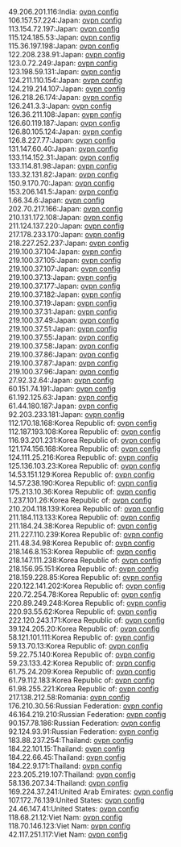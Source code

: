 49.206.201.116:India: [ovpn config](vpn/49_206_201_116.ovpn)  
106.157.57.224:Japan: [ovpn config](vpn/106_157_57_224.ovpn)  
113.154.72.197:Japan: [ovpn config](vpn/113_154_72_197.ovpn)  
115.124.185.53:Japan: [ovpn config](vpn/115_124_185_53.ovpn)  
115.36.197.198:Japan: [ovpn config](vpn/115_36_197_198.ovpn)  
122.208.238.91:Japan: [ovpn config](vpn/122_208_238_91.ovpn)  
123.0.72.249:Japan: [ovpn config](vpn/123_0_72_249.ovpn)  
123.198.59.131:Japan: [ovpn config](vpn/123_198_59_131.ovpn)  
124.211.110.154:Japan: [ovpn config](vpn/124_211_110_154.ovpn)  
124.219.214.107:Japan: [ovpn config](vpn/124_219_214_107.ovpn)  
126.218.26.174:Japan: [ovpn config](vpn/126_218_26_174.ovpn)  
126.241.3.3:Japan: [ovpn config](vpn/126_241_3_3.ovpn)  
126.36.211.108:Japan: [ovpn config](vpn/126_36_211_108.ovpn)  
126.60.119.187:Japan: [ovpn config](vpn/126_60_119_187.ovpn)  
126.80.105.124:Japan: [ovpn config](vpn/126_80_105_124.ovpn)  
126.8.227.77:Japan: [ovpn config](vpn/126_8_227_77.ovpn)  
131.147.60.40:Japan: [ovpn config](vpn/131_147_60_40.ovpn)  
133.114.152.31:Japan: [ovpn config](vpn/133_114_152_31.ovpn)  
133.114.81.98:Japan: [ovpn config](vpn/133_114_81_98.ovpn)  
133.32.131.82:Japan: [ovpn config](vpn/133_32_131_82.ovpn)  
150.9.170.70:Japan: [ovpn config](vpn/150_9_170_70.ovpn)  
153.206.141.5:Japan: [ovpn config](vpn/153_206_141_5.ovpn)  
1.66.34.6:Japan: [ovpn config](vpn/1_66_34_6.ovpn)  
202.70.217.166:Japan: [ovpn config](vpn/202_70_217_166.ovpn)  
210.131.172.108:Japan: [ovpn config](vpn/210_131_172_108.ovpn)  
211.124.137.220:Japan: [ovpn config](vpn/211_124_137_220.ovpn)  
217.178.233.170:Japan: [ovpn config](vpn/217_178_233_170.ovpn)  
218.227.252.237:Japan: [ovpn config](vpn/218_227_252_237.ovpn)  
219.100.37.104:Japan: [ovpn config](vpn/219_100_37_104.ovpn)  
219.100.37.105:Japan: [ovpn config](vpn/219_100_37_105.ovpn)  
219.100.37.107:Japan: [ovpn config](vpn/219_100_37_107.ovpn)  
219.100.37.13:Japan: [ovpn config](vpn/219_100_37_13.ovpn)  
219.100.37.177:Japan: [ovpn config](vpn/219_100_37_177.ovpn)  
219.100.37.182:Japan: [ovpn config](vpn/219_100_37_182.ovpn)  
219.100.37.19:Japan: [ovpn config](vpn/219_100_37_19.ovpn)  
219.100.37.31:Japan: [ovpn config](vpn/219_100_37_31.ovpn)  
219.100.37.49:Japan: [ovpn config](vpn/219_100_37_49.ovpn)  
219.100.37.51:Japan: [ovpn config](vpn/219_100_37_51.ovpn)  
219.100.37.55:Japan: [ovpn config](vpn/219_100_37_55.ovpn)  
219.100.37.58:Japan: [ovpn config](vpn/219_100_37_58.ovpn)  
219.100.37.86:Japan: [ovpn config](vpn/219_100_37_86.ovpn)  
219.100.37.87:Japan: [ovpn config](vpn/219_100_37_87.ovpn)  
219.100.37.96:Japan: [ovpn config](vpn/219_100_37_96.ovpn)  
27.92.32.64:Japan: [ovpn config](vpn/27_92_32_64.ovpn)  
60.151.74.191:Japan: [ovpn config](vpn/60_151_74_191.ovpn)  
61.192.125.63:Japan: [ovpn config](vpn/61_192_125_63.ovpn)  
61.44.180.187:Japan: [ovpn config](vpn/61_44_180_187.ovpn)  
92.203.233.181:Japan: [ovpn config](vpn/92_203_233_181.ovpn)  
112.170.18.168:Korea Republic of: [ovpn config](vpn/112_170_18_168.ovpn)  
112.187.193.108:Korea Republic of: [ovpn config](vpn/112_187_193_108.ovpn)  
116.93.201.231:Korea Republic of: [ovpn config](vpn/116_93_201_231.ovpn)  
121.174.156.168:Korea Republic of: [ovpn config](vpn/121_174_156_168.ovpn)  
124.111.25.216:Korea Republic of: [ovpn config](vpn/124_111_25_216.ovpn)  
125.136.103.23:Korea Republic of: [ovpn config](vpn/125_136_103_23.ovpn)  
14.53.151.129:Korea Republic of: [ovpn config](vpn/14_53_151_129.ovpn)  
14.57.238.190:Korea Republic of: [ovpn config](vpn/14_57_238_190.ovpn)  
175.213.10.36:Korea Republic of: [ovpn config](vpn/175_213_10_36.ovpn)  
1.237.101.26:Korea Republic of: [ovpn config](vpn/1_237_101_26.ovpn)  
210.204.118.139:Korea Republic of: [ovpn config](vpn/210_204_118_139.ovpn)  
211.184.113.133:Korea Republic of: [ovpn config](vpn/211_184_113_133.ovpn)  
211.184.24.38:Korea Republic of: [ovpn config](vpn/211_184_24_38.ovpn)  
211.227.110.239:Korea Republic of: [ovpn config](vpn/211_227_110_239.ovpn)  
211.48.34.98:Korea Republic of: [ovpn config](vpn/211_48_34_98.ovpn)  
218.146.8.153:Korea Republic of: [ovpn config](vpn/218_146_8_153.ovpn)  
218.147.111.238:Korea Republic of: [ovpn config](vpn/218_147_111_238.ovpn)  
218.156.95.151:Korea Republic of: [ovpn config](vpn/218_156_95_151.ovpn)  
218.159.228.85:Korea Republic of: [ovpn config](vpn/218_159_228_85.ovpn)  
220.122.141.202:Korea Republic of: [ovpn config](vpn/220_122_141_202.ovpn)  
220.72.254.78:Korea Republic of: [ovpn config](vpn/220_72_254_78.ovpn)  
220.89.249.248:Korea Republic of: [ovpn config](vpn/220_89_249_248.ovpn)  
220.93.55.62:Korea Republic of: [ovpn config](vpn/220_93_55_62.ovpn)  
222.120.243.171:Korea Republic of: [ovpn config](vpn/222_120_243_171.ovpn)  
39.124.205.20:Korea Republic of: [ovpn config](vpn/39_124_205_20.ovpn)  
58.121.101.111:Korea Republic of: [ovpn config](vpn/58_121_101_111.ovpn)  
59.13.70.13:Korea Republic of: [ovpn config](vpn/59_13_70_13.ovpn)  
59.22.75.140:Korea Republic of: [ovpn config](vpn/59_22_75_140.ovpn)  
59.23.133.42:Korea Republic of: [ovpn config](vpn/59_23_133_42.ovpn)  
61.75.24.209:Korea Republic of: [ovpn config](vpn/61_75_24_209.ovpn)  
61.79.112.183:Korea Republic of: [ovpn config](vpn/61_79_112_183.ovpn)  
61.98.255.221:Korea Republic of: [ovpn config](vpn/61_98_255_221.ovpn)  
217.138.212.58:Romania: [ovpn config](vpn/217_138_212_58.ovpn)  
176.210.30.56:Russian Federation: [ovpn config](vpn/176_210_30_56.ovpn)  
46.164.219.210:Russian Federation: [ovpn config](vpn/46_164_219_210.ovpn)  
90.157.78.186:Russian Federation: [ovpn config](vpn/90_157_78_186.ovpn)  
92.124.93.91:Russian Federation: [ovpn config](vpn/92_124_93_91.ovpn)  
183.88.237.254:Thailand: [ovpn config](vpn/183_88_237_254.ovpn)  
184.22.101.15:Thailand: [ovpn config](vpn/184_22_101_15.ovpn)  
184.22.66.45:Thailand: [ovpn config](vpn/184_22_66_45.ovpn)  
184.22.9.171:Thailand: [ovpn config](vpn/184_22_9_171.ovpn)  
223.205.219.107:Thailand: [ovpn config](vpn/223_205_219_107.ovpn)  
58.136.207.34:Thailand: [ovpn config](vpn/58_136_207_34.ovpn)  
169.224.37.241:United Arab Emirates: [ovpn config](vpn/169_224_37_241.ovpn)  
107.172.76.139:United States: [ovpn config](vpn/107_172_76_139.ovpn)  
24.46.147.41:United States: [ovpn config](vpn/24_46_147_41.ovpn)  
118.68.21.12:Viet Nam: [ovpn config](vpn/118_68_21_12.ovpn)  
118.70.146.123:Viet Nam: [ovpn config](vpn/118_70_146_123.ovpn)  
42.117.251.117:Viet Nam: [ovpn config](vpn/42_117_251_117.ovpn)  
